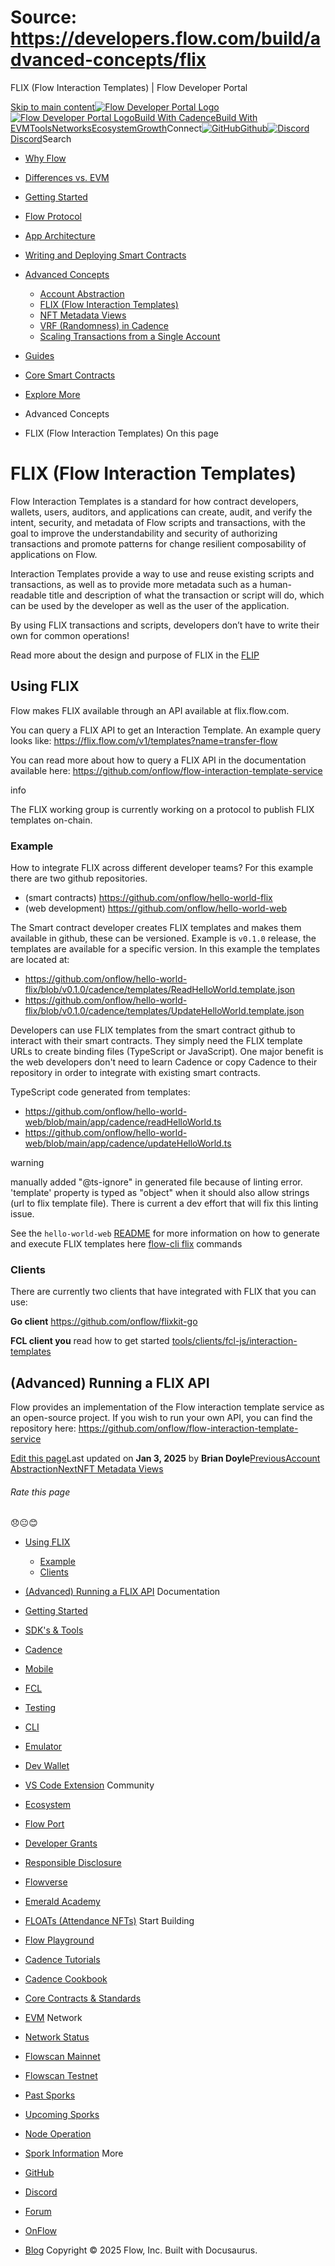 # Source: https://developers.flow.com/build/advanced-concepts/flix




FLIX (Flow Interaction Templates) | Flow Developer Portal





[Skip to main content](#__docusaurus_skipToContent_fallback)[![Flow Developer Portal Logo](/img/flow-docs-logo-dark.png)![Flow Developer Portal Logo](/img/flow-docs-logo-light.png)](/)[Build With Cadence](/build/flow)[Build With EVM](/evm/about)[Tools](/tools/flow-cli)[Networks](/networks/flow-networks)[Ecosystem](/ecosystem)[Growth](/growth)Connect[![GitHub]()Github](https://github.com/onflow)[![Discord]()Discord](https://discord.gg/flow)Search

* [Why Flow](/build/flow)
* [Differences vs. EVM](/build/differences-vs-evm)
* [Getting Started](/build/getting-started/contract-interaction)
* [Flow Protocol](/build/basics/blocks)
* [App Architecture](/build/app-architecture)
* [Writing and Deploying Smart Contracts](/build/learn-cadence)
* [Advanced Concepts](/build/advanced-concepts/account-abstraction)
  + [Account Abstraction](/build/advanced-concepts/account-abstraction)
  + [FLIX (Flow Interaction Templates)](/build/advanced-concepts/flix)
  + [NFT Metadata Views](/build/advanced-concepts/metadata-views)
  + [VRF (Randomness) in Cadence](/build/advanced-concepts/randomness)
  + [Scaling Transactions from a Single Account](/build/advanced-concepts/scaling)
* [Guides](/build/guides/fungible-token)
* [Core Smart Contracts](/build/core-contracts)
* [Explore More](/build/explore-more)


* Advanced Concepts
* FLIX (Flow Interaction Templates)
On this page
# FLIX (Flow Interaction Templates)

Flow Interaction Templates is a standard for how contract developers, wallets, users, auditors, and applications can create, audit, and verify the intent, security, and metadata of Flow scripts and transactions, with the goal to improve the understandability and security of authorizing transactions and promote patterns for change resilient composability of applications on Flow.

Interaction Templates provide a way to use and reuse existing scripts and transactions, as well as to provide more metadata such as a human-readable title and description of what the transaction or script will do, which can be used by the developer as well as the user of the application.

By using FLIX transactions and scripts, developers don’t have to write their own for common operations!

Read more about the design and purpose of FLIX in the [FLIP](https://github.com/onflow/flips/blob/main/application/20220503-interaction-templates.md)

## Using FLIX[​](#using-flix "Direct link to Using FLIX")

Flow makes FLIX available through an API available at flix.flow.com.

You can query a FLIX API to get an Interaction Template. An example query looks like: <https://flix.flow.com/v1/templates?name=transfer-flow>

You can read more about how to query a FLIX API in the documentation available here: <https://github.com/onflow/flow-interaction-template-service>

info

The FLIX working group is currently working on a protocol to publish FLIX templates on-chain.

### Example[​](#example "Direct link to Example")

How to integrate FLIX across different developer teams? For this example there are two github repositories.

* (smart contracts) <https://github.com/onflow/hello-world-flix>
* (web development) <https://github.com/onflow/hello-world-web>

The Smart contract developer creates FLIX templates and makes them available in github, these can be versioned. Example is `v0.1.0` release, the templates are available for a specific version. In this example the templates are located at:

* <https://github.com/onflow/hello-world-flix/blob/v0.1.0/cadence/templates/ReadHelloWorld.template.json>
* <https://github.com/onflow/hello-world-flix/blob/v0.1.0/cadence/templates/UpdateHelloWorld.template.json>

Developers can use FLIX templates from the smart contract github to interact with their smart contracts. They simply need the FLIX template URLs to create binding files (TypeScript or JavaScript). One major benefit is the web developers don't need to learn Cadence or copy Cadence to their repository in order to integrate with existing smart contracts.

TypeScript code generated from templates:

* <https://github.com/onflow/hello-world-web/blob/main/app/cadence/readHelloWorld.ts>
* <https://github.com/onflow/hello-world-web/blob/main/app/cadence/updateHelloWorld.ts>

warning

manually added "@ts-ignore" in generated file because of linting error. 'template' property is typed as "object" when it should also allow strings (url to flix template file). There is current a dev effort that will fix this linting issue.

See the `hello-world-web` [README](https://github.com/onflow/hello-world-web/tree/main) for more information on how to generate and execute FLIX templates here [flow-cli flix](/tools/flow-cli/flix) commands

### Clients[​](#clients "Direct link to Clients")

There are currently two clients that have integrated with FLIX that you can use:

**Go client** <https://github.com/onflow/flixkit-go>

**FCL client you** read how to get started [tools/clients/fcl-js/interaction-templates](/tools/clients/fcl-js/interaction-templates)

## (Advanced) Running a FLIX API[​](#advanced-running-a-flix-api "Direct link to (Advanced) Running a FLIX API")

Flow provides an implementation of the Flow interaction template service as an open-source project. If you wish to run your own API, you can find the repository here: <https://github.com/onflow/flow-interaction-template-service>

[Edit this page](https://github.com/onflow/docs/tree/main/docs/build/advanced-concepts/flix.md)Last updated on **Jan 3, 2025** by **Brian Doyle**[PreviousAccount Abstraction](/build/advanced-concepts/account-abstraction)[NextNFT Metadata Views](/build/advanced-concepts/metadata-views)
###### Rate this page

😞😐😊

* [Using FLIX](#using-flix)
  + [Example](#example)
  + [Clients](#clients)
* [(Advanced) Running a FLIX API](#advanced-running-a-flix-api)
Documentation

* [Getting Started](/build/getting-started/contract-interaction)
* [SDK's & Tools](/tools)
* [Cadence](https://cadence-lang.org/docs/)
* [Mobile](/build/guides/mobile/overview)
* [FCL](/tools/clients/fcl-js)
* [Testing](/build/smart-contracts/testing)
* [CLI](/tools/flow-cli)
* [Emulator](/tools/emulator)
* [Dev Wallet](https://github.com/onflow/fcl-dev-wallet)
* [VS Code Extension](/tools/vscode-extension)
Community

* [Ecosystem](/ecosystem)
* [Flow Port](https://port.onflow.org/)
* [Developer Grants](https://github.com/onflow/developer-grants)
* [Responsible Disclosure](https://flow.com/flow-responsible-disclosure)
* [Flowverse](https://www.flowverse.co/)
* [Emerald Academy](https://academy.ecdao.org/)
* [FLOATs (Attendance NFTs)](https://floats.city/)
Start Building

* [Flow Playground](https://play.flow.com/)
* [Cadence Tutorials](https://cadence-lang.org/docs/tutorial/first-steps)
* [Cadence Cookbook](https://open-cadence.onflow.org)
* [Core Contracts & Standards](/build/core-contracts)
* [EVM](/evm/about)
Network

* [Network Status](https://status.onflow.org/)
* [Flowscan Mainnet](https://flowdscan.io/)
* [Flowscan Testnet](https://testnet.flowscan.io/)
* [Past Sporks](/networks/node-ops/node-operation/past-sporks)
* [Upcoming Sporks](/networks/node-ops/node-operation/upcoming-sporks)
* [Node Operation](/networks/node-ops)
* [Spork Information](/networks/node-ops/node-operation/spork)
More

* [GitHub](https://github.com/onflow)
* [Discord](https://discord.gg/flow)
* [Forum](https://forum.onflow.org/)
* [OnFlow](https://onflow.org/)
* [Blog](https://flow.com/blog)
Copyright © 2025 Flow, Inc. Built with Docusaurus.


